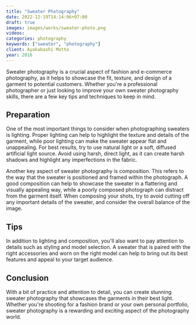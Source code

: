 ```yaml
---
title: "Sweater Photography"
date: 2022-12-19T14:14:06+07:00
draft: true
images: images/works/sweater-photo.png
videos:
categories: photography
keywords: ["sweater", "photography"]
client: Ayakabashi Motto
year: 2016
---
```


Sweater photography is a crucial aspect of fashion and e-commerce photography, as it helps to showcase the fit, texture, and design of a garment to potential customers. Whether you're a professional photographer or just looking to improve your own sweater photography skills, there are a few key tips and techniques to keep in mind.

## Preparation

One of the most important things to consider when photographing sweaters is lighting. Proper lighting can help to highlight the texture and details of the garment, while poor lighting can make the sweater appear flat and unappealing. For best results, try to use natural light or a soft, diffused artificial light source. Avoid using harsh, direct light, as it can create harsh shadows and highlight any imperfections in the fabric.

Another key aspect of sweater photography is composition. This refers to the way that the sweater is positioned and framed within the photograph. A good composition can help to showcase the sweater in a flattering and visually appealing way, while a poorly composed photograph can distract from the garment itself. When composing your shots, try to avoid cutting off any important details of the sweater, and consider the overall balance of the image.

## Tips

In addition to lighting and composition, you'll also want to pay attention to details such as styling and model selection. A sweater that is paired with the right accessories and worn on the right model can help to bring out its best features and appeal to your target audience.

## Conclusion

With a bit of practice and attention to detail, you can create stunning sweater photography that showcases the garments in their best light. Whether you're shooting for a fashion brand or your own personal portfolio, sweater photography is a rewarding and exciting aspect of the photography world.
